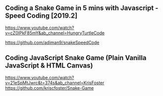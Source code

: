 ## Coding a Snake Game in 5 mins with Javascript - Speed Coding [2019.2]

https://www.youtube.com/watch?v=cZ0IPkF85mY&ab_channel=HungryTurtleCode

https://github.com/adiman9/snakeSpeedCode

## Coding JavaScript Snake Game (Plain Vanilla JavaScript & HTML Canvas)
https://www.youtube.com/watch?v=21eSpMtJwrc&t=374s&ab_channel=KrisFoster
https://github.com/kriscfoster/Snake-Game

